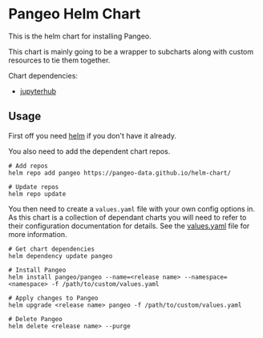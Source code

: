 # Pangeo Helm Chart

This is the helm chart for installing Pangeo.

This chart is mainly going to be a wrapper to subcharts along with custom resources to tie them together.

Chart dependencies:
 - [jupyterhub](https://zero-to-jupyterhub.readthedocs.io/en/latest/)

## Usage

First off you need [helm](https://github.com/kubernetes/helm) if you don't have it already.

You also need to add the dependent chart repos.

```shell
# Add repos
helm repo add pangeo https://pangeo-data.github.io/helm-chart/

# Update repos
helm repo update
```

You then need to create a `values.yaml` file with your own config options in. As this chart is a collection of dependant charts you will need to refer to their configuration documentation for details. See the [values.yaml](pangeo/values.yaml) file for more information.

```shell
# Get chart dependencies
helm dependency update pangeo

# Install Pangeo
helm install pangeo/pangeo --name=<release name> --namespace=<namespace> -f /path/to/custom/values.yaml

# Apply changes to Pangeo
helm upgrade <release name> pangeo -f /path/to/custom/values.yaml

# Delete Pangeo
helm delete <release name> --purge
```
